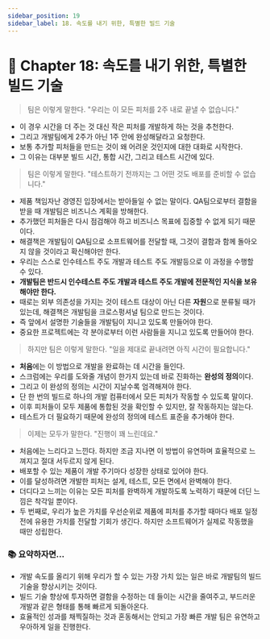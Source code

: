 ```yaml
---
sidebar_position: 19
sidebar_label: 18. 속도를 내기 위한, 특별한 빌드 기술
---
```


# 🌈 Chapter 18: 속도를 내기 위한, 특별한 빌드 기술

> 팀은 이렇게 말한다. "우리는 이 모든 피처를 2주 내로 끝낼 수 없습니다."

- 이 경우 시간을 더 주는 것 대신 작은 피처를 개발하게 하는 것을 추천한다.
- 그리고 개발팀에게 2주가 아닌 1주 안에 완성해달라고 요청한다.
- 보통 추가할 피처들을 만드는 것이 왜 어려운 것인지에 대한 대화로 시작한다.
- 그 이유는 대부분 빌드 시간, 통합 시간, 그리고 테스트 시간에 있다.

> 팀은 이렇게 말한다. "테스트하기 전까지는 그 어떤 것도 배포를 준비할 수 없습니다."

- 제품 책임자난 경영진 입장에서는 받아들일 수 없는 말이다. QA팀으로부터 결함을 받을 때 개발팀은 비즈니스 계획을 방해한다.
- 추가했던 피처들은 다시 점검해야 하고 비즈니스 목표에 집중할 수 없게 되기 때문이다.
- 해결책은 개발팀이 QA팀으로 소프트웨어를 전달할 때, 그것이 결함과 함께 돌아오지 않을 것이라고 확신해야만 한다.
- 우리는 스스로 인수테스트 주도 개발과 테스트 주도 개발등으로 이 과정을 수행할 수 있다.
- **개발팀은 반드시 인수테스트 주도 개발과 테스트 주도 개발에 전문적인 지식을 보유해야만 한다.**
- 때로는 외부 의존성을 가지는 것이 테스트 대상이 아닌 다른 **자원**으로 분류될 때가 있는데, 해결책은 개발팀을 크로스펑셔널 팀으로 만드는 것이다.
- 즉 앞에서 설명한 기술들을 개발팀이 지니고 있도록 만들어야 한다.
- 중요한 프로젝트에는 각 분야로부터 이런 사람들을 지니고 있도록 만들어야 한다.

> 하지만 팀은 이렇게 말한다. "일을 제대로 끝내려면 아직 시간이 필요합니다."

- **처음**에는 이 방법으로 개발을 완료하는 데 시간을 들인다.
- 스크럼에는 우리를 도와줄 개념이 한가지 있는데 바로 진화하는 **완성의 정의**이다.
- 그리고 이 완성의 정의는 시간이 지날수록 엄격해져야 한다.
- 단 한 번의 빌드로 하나의 개발 컴퓨터에서 모든 피처가 작동할 수 있도록 말이다.
- 이후 피처들이 모두 제품에 통합된 것을 확인할 수 있지만, 잘 작동하지는 않는다.
- 테스트가 더 필요하기 때문에 완성의 정의에 테스트 표준을 추가해야 한다.

> 이제는 모두가 말한다. "진행이 꽤 느린데요."

- 처음에는 느리다고 느낀다. 하지만 조금 지나면 이 방법이 유연하며 효율적으로 느껴지고 절대 서두르지 않게 된다.
- 배포할 수 있는 제품이 개발 주기마다 성장한 상태로 있어야 한다.
- 이를 달성하려면 개발한 피처는 설게, 테스트, 모든 면에서 완벽해야 한다.
- 더디다고 느끼는 이유는 모든 피처를 완벽하게 개발하도록 노력하기 때문에 더딘 느낌은 착각일 뿐이다.
- 두 번째로, 우리가 높은 가치를 우선순위로 제품에 피처를 추가할 때마다 배포 일정 전에 유용한 가치를 전달할 기회가 생긴다. 하지만 소프트웨어가 실제로 작동했을 때만 성립한다.

### 📚 요약하자면...
- 개발 속도를 올리기 위해 우리가 할 수 있는 가장 가치 있는 일은 바로 개발팀의 빌드 기술을 향상시키는 것이다.
- 빌드 기술 향상에 투자하면 결함을 수정하는 데 들이는 시간을 줄여주고, 부드러운 개발과 같은 형태를 통해 빠르게 되돌아온다.
- 효율적인 성과를 채찍질하는 것과 혼동해서는 안되고 가장 빠른 개발 팀은 유연하고 우아하게 일을 진행한다.
